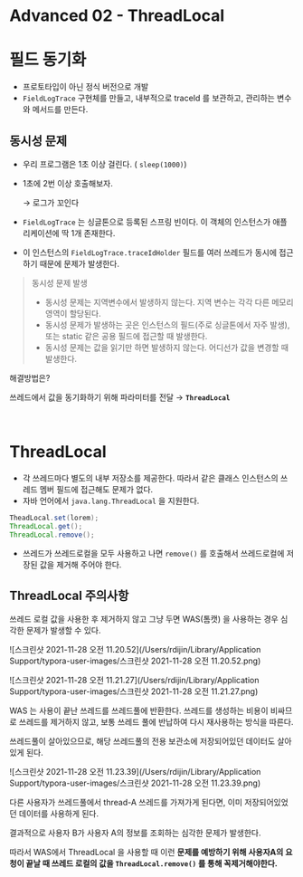 # Advanced 02 - ThreadLocal



# 필드 동기화

- 프로토타입이 아닌 정식 버전으로 개발
- `FieldLogTrace` 구현체를 만들고, 내부적으로 traceId 를 보관하고, 관리하는 변수와 메서드를 만든다.



## 동시성 문제

- 우리 프로그램은 1초 이상 걸린다. ( `sleep(1000)`)

- 1초에 2번 이상 호출해보자.

  → 로그가 꼬인다

- `FieldLogTrace` 는 싱글톤으로 등록된 스프링 빈이다. 이 객체의 인스턴스가 애플리케이션에 딱 1개 존재한다.
- 이 인스턴스의 `FieldLogTrace.traceIdHolder` 필드를 여러 쓰레드가 동시에 접근하기 때문에 문제가 발생한다.

> 동시성 문제 발생
>
> - 동시성 문제는 지역변수에서 발생하지 않는다. 지역 변수는 각각 다른 메모리 영역이 할당된다.
> - 동시성 문제가 발생하는 곳은 인스턴스의 필드(주로 싱글톤에서 자주 발생), 또는 static 같은 공용 필드에 접근할 때 발생한다.
> - 동시성 문제는 값을 읽기만 하면 발생하지 않는다. 어디선가 값을 변경할 때 발생한다.

해결방법은?

쓰레드에서 값을 동기화하기 위해 파라미터를 전달 → **`ThreadLocal`**

<br />

# ThreadLocal

- 각 쓰레드마다 별도의 내부 저장소를 제공한다. 따라서 같은 클래스 인스턴스의 쓰레드 멤버 필드에 접근해도 문제가 없다.
- 자바 언어에서 `java.lang.ThreadLocal` 을 지원한다.

```java
TheadLocal.set(lorem);
ThreadLocal.get();
ThreadLocal.remove();
```

- 쓰레드가 쓰레드로컬을 모두 사용하고 나면 `remove()` 를 호출해서 쓰레드로컬에 저장된 값을 제거해 주어야 한다.



## ThreadLocal 주의사항

쓰레드 로컬 값을 사용한 후 제거하지 않고 그냥 두면 WAS(톰캣) 을 사용하는 경우 심각한 문제가 발생할 수 있다.

![스크린샷 2021-11-28 오전 11.20.52](/Users/rdijin/Library/Application Support/typora-user-images/스크린샷 2021-11-28 오전 11.20.52.png)



![스크린샷 2021-11-28 오전 11.21.27](/Users/rdijin/Library/Application Support/typora-user-images/스크린샷 2021-11-28 오전 11.21.27.png)

WAS 는 사용이 끝난 쓰레드를 쓰레드풀에 반환한다. 쓰레드를 생성하는 비용이 비싸므로 쓰레드를 제거하지 않고, 보통 쓰레드 풀에 반납하여 다시 재사용하는 방식을 따른다.

쓰레드풀이 살아있으므로, 해당 쓰레드풀의 전용 보관소에 저장되어있던 데이터도 살아있게 된다.

![스크린샷 2021-11-28 오전 11.23.39](/Users/rdijin/Library/Application Support/typora-user-images/스크린샷 2021-11-28 오전 11.23.39.png)



다른 사용자가 쓰레드풀에서 thread-A 쓰레드를 가져가게 된다면, 이미 저장되어있었던 데이터를 사용하게 된다.

결과적으로 사용자 B가 사용자 A의 정보를 조회하는 심각한 문제가 발생한다.

따라서 WAS에서 ThreadLocal 을 사용할 때 이런 **문제를 예방하기 위해 사용자A의 요청이 끝날 때 쓰레드 로컬의 값을 `ThreadLocal.remove()` 를 통해 꼭제거해야한다.**





